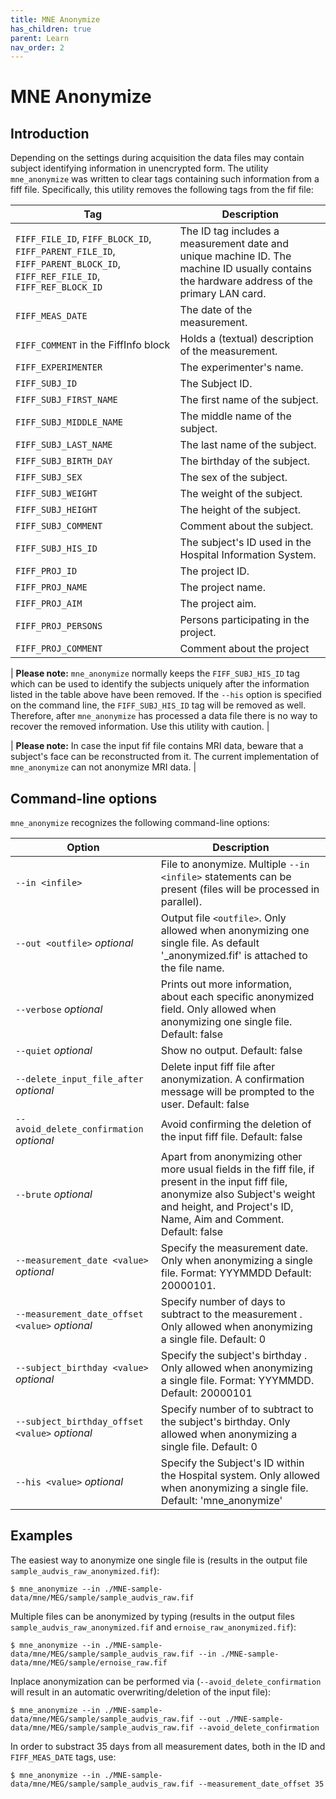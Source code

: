```yaml
---
title: MNE Anonymize
has_children: true
parent: Learn
nav_order: 2
---
```

# MNE Anonymize

## Introduction 

Depending on the settings during acquisition the data files may contain subject identifying information in unencrypted form. The utility `mne_anonymize` was written to clear tags containing such information from a fiff file. Specifically, this utility removes the following tags from the fif file:

| Tag | Description | 
|-----|-------------|
|`FIFF_FILE_ID`, `FIFF_BLOCK_ID`, `FIFF_PARENT_FILE_ID`, `FIFF_PARENT_BLOCK_ID`, `FIFF_REF_FILE_ID`, `FIFF_REF_BLOCK_ID`| The ID tag includes a measurement date and unique machine ID. The machine ID usually contains the hardware address of the primary LAN card. |
|`FIFF_MEAS_DATE`| The date of the measurement. |
|`FIFF_COMMENT` in the FiffInfo block | Holds a (textual) description of the measurement. |
|`FIFF_EXPERIMENTER`| The experimenter's name. |
|`FIFF_SUBJ_ID`| The Subject ID. |
|`FIFF_SUBJ_FIRST_NAME`| The first name of the subject. |
|`FIFF_SUBJ_MIDDLE_NAME`| The middle name of the subject. |
|`FIFF_SUBJ_LAST_NAME`| The last name of the subject. |
|`FIFF_SUBJ_BIRTH_DAY`| The birthday of the subject. |
|`FIFF_SUBJ_SEX`| The sex of the subject. |
|`FIFF_SUBJ_WEIGHT`| The weight of the subject. |
|`FIFF_SUBJ_HEIGHT`| The height of the subject. |
|`FIFF_SUBJ_COMMENT`| Comment about the subject. |
|`FIFF_SUBJ_HIS_ID`| The subject's ID used in the Hospital Information System.|
|`FIFF_PROJ_ID`| The project ID. |
|`FIFF_PROJ_NAME`| The project name. |
|`FIFF_PROJ_AIM`| The project aim. |
|`FIFF_PROJ_PERSONS`| Persons participating in the project. |
|`FIFF_PROJ_COMMENT`| Comment about the project |

| **Please note:** `mne_anonymize` normally keeps the `FIFF_SUBJ_HIS_ID` tag which can be used to identify the subjects uniquely after the information listed in the table above have been removed. If the `--his` option is specified on the command line, the `FIFF_SUBJ_HIS_ID` tag will be removed as well. Therefore, after `mne_anonymize` has processed a data file there is no way to recover the removed information. Use this utility with caution. |

| **Please note:** In case the input fif file contains MRI data, beware that a subject's face can be reconstructed from it. The current implementation of `mne_anonymize` can not anonymize MRI data. |

## Command-line options 

`mne_anonymize` recognizes the following command-line options:

| Option | Description | 
|--------|-------------|
|`--in <infile>`| File to anonymize. Multiple `--in <infile>` statements can be present (files will be processed in parallel).|
|`--out <outfile>` *optional*| Output file `<outfile>`. Only allowed when anonymizing one single file. As default '_anonymized.fif' is attached to the file name. |
|`--verbose` *optional*| Prints out more information, about each specific anonymized field. Only allowed when anonymizing one single file. Default: false |
|`--quiet` *optional*| Show no output. Default: false |
|`--delete_input_file_after` *optional*| Delete input fiff file after anonymization. A confirmation message will be prompted to the user. Default: false |
|`--avoid_delete_confirmation` *optional*| Avoid confirming the deletion of the input fiff file. Default: false|
|`--brute` *optional*| Apart from anonymizing other more usual fields in the fiff file, if present in the input fiff file, anonymize also Subject's weight and height, and Project's ID, Name, Aim and Comment. Default: false |
|`--measurement_date <value>` *optional*| Specify the measurement date. Only when anonymizing a single file. Format: YYYMMDD Default: 20000101. |
|`--measurement_date_offset <value>` *optional*| Specify number of days to subtract to the measurement <date>. Only allowed when anonymizing a single file. Default: 0 |
|`--subject_birthday <value>` *optional*| Specify the subject's birthday <date>. Only allowed when anonymizing a single file. Format: YYYMMDD. Default: 20000101 |
|`--subject_birthday_offset <value>` *optional*| Specify number of <days> to subtract to the subject's birthday. Only allowed when anonymizing a single file. Default: 0 |
|`--his <value>` *optional*| Specify the Subject's ID within the Hospital system. Only allowed when anonymizing a single file. Default: 'mne_anonymize' |

## Examples

The easiest way to anonymize one single file is (results in the output file `sample_audvis_raw_anonymized.fif`):

    $ mne_anonymize --in ./MNE-sample-data/mne/MEG/sample/sample_audvis_raw.fif

Multiple files can be anonymized by typing (results in the output files `sample_audvis_raw_anonymized.fif` and `ernoise_raw_anonymized.fif`):

    $ mne_anonymize --in ./MNE-sample-data/mne/MEG/sample/sample_audvis_raw.fif --in ./MNE-sample-data/mne/MEG/sample/ernoise_raw.fif

Inplace anonymization can be performed via (`--avoid_delete_confirmation` will result in an automatic overwriting/deletion of the input file):

    $ mne_anonymize --in ./MNE-sample-data/mne/MEG/sample/sample_audvis_raw.fif --out ./MNE-sample-data/mne/MEG/sample/sample_audvis_raw.fif --avoid_delete_confirmation

In order to substract 35 days from all measurement dates, both in the ID and `FIFF_MEAS_DATE` tags, use:

    $ mne_anonymize --in ./MNE-sample-data/mne/MEG/sample/sample_audvis_raw.fif --measurement_date_offset 35